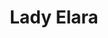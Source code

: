 ---
continent: The Basin
date created: Thursday, June 27th 2024, 1:15:43 am
date modified: Thursday, June 27th 2024, 1:31:39 am
eleventyNavigation:
  key: Lady Elara
  parent: Prosnen
herocolor0: 214
herocolor1: 207
herocolor2: 180
layout: base.njk
parentpath: "src/garden\\\U0001F310Worldbuilding\\Material Plane\\\U0001F3DE️The Basin\\Regions\\Prosnen/Prosnen.md"
path: /garden%5C%F0%9F%8C%90Worldbuilding%5CMaterial%20Plane%5C%F0%9F%8F%9E%EF%B8%8FThe%20Basin%5CRegions%5CProsnen%5CCharacters/Lady%20Elara/
plane: Material Plane
title: Lady Elara
---